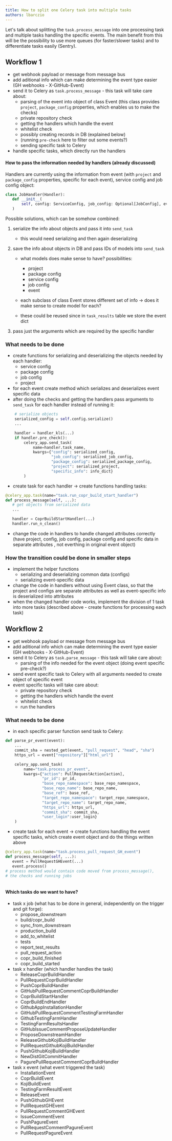 ```yaml
---
title: How to split one Celery task into multiple tasks
authors: lbarczio
---
```


Let's talk about splitting the `task.process_message` into one processing task
and multiple tasks handling the specific events. The main benefit from this
will be the possibility to use more queues (for faster/slower tasks)
and to differentiate tasks easily (Sentry).

## Workflow 1

- get webhook payload or message from message bus
- add aditional info which can make determining the event type easier
  (GH webhooks - X-GitHub-Event)
- send it to Celery as `task.process_message` - this task will take care about:
  - parsing of the event into object of class Event (this class provides `project`,
    `package_config` properties, which enables us to make the checks)
  - private repository check
  - getting the handlers which handle the event
  - whitelist check
  - possibly creating records in DB (explained below)
  - (running `pre-check` here to filter out some events?)
  - sending specific task to Celery
- handle specific tasks, which directly run the handlers

#### How to pass the information needed by handlers (already discussed)

Handlers are currently using the information from event (with `project` and
`package_config` properties, specific for each event), service config and job config object:

```python
class JobHandler(Handler):
   def __init__(
       self, config: ServiceConfig, job_config: Optional[JobConfig], event: Event
   )
```

Possible solutions, which can be somehow combined:

1.  serialize the info about objects and pass it into `send_task`
    - this would need serializing and then again deserializing
2.  save the info about objects in DB and pass IDs of models into `send_task`

    - what models does make sense to have? possibilities:

      - project
      - package config
      - service config
      - job config
      - event

    - each subclass of class Event stores different set of info -> does it make sense
      to create model for each?
    - these could be reused since in `task_results` table we store the event dict

3.  pass just the arguments which are required by the specific handler

### What needs to be done

- create functions for serializing and deserializing the objects needed by each handler:
  - service config
  - package config
  - job config
  - project
- for each event create method which serializes and deserializes event specific data
- after doing the checks and getting the handlers pass arguments to `send_task` for each handler
  instead of running it:

```python
    # serialize objects
    serialized_config = self.config.serialize()
    ...

    handler = handler_kls(...)
    if handler.pre_check():
        celery_app.send_task(
            name=handler.task_name,
            kwargs={"config": serialized_config,
                    "job_config": serialized_job_config,
                    "package_config": serialized_package_config,
                    "project": serialized_project,
                    "specific_info": info_dict}
        )
```

- create task for each handler -> create functions handling tasks:

```python
@celery_app.task(name="task.run_copr_build_start_handler")
def process_message(self, ...):
   # get objects from serialized data
   ...

   handler = CoprBuildStartHandler(...)
   handler.run_n_clean()


```

- change the code in handlers to handle changed attributes correctly
  (have project, config, job config, package config and specific data in separate attributes ,
  not everthing in original event object)

### How the transition could be done in smaller steps

- implement the helper functions
  - serializing and deserializing common data (configs)
  - serializing event-specific data
- change the code in handlers without using Event class,
  so that the project and configs are separate attributes
  as well as event-specific info is deserialized into attributes
- when the changed handler code works, implement the division of 1 task into more tasks
  (described above - create functions for processing each task)

## Workflow 2

- get webhook payload or message from message bus
- add aditional info which can make determining the event type easier
  (GH webhooks - X-GitHub-Event)
- send it to Celery as `task.parse_message` - this task will take care about:
  - parsing of the info needed for the event object (doing event specific pre-check?)
- send event specific task to Celery with all arguments needed to create object of specific event
- event specific tasks will take care about:
  - private repository check
  - getting the handlers which handle the event
  - whitelist check
  - run the handlers

### What needs to be done

- in each specific parser function send task to Celery:

```python
def parse_pr_event(event):
    ...
    commit_sha = nested_get(event, "pull_request", "head", "sha")
    https_url = event["repository"]["html_url"]

    celery_app.send_task(
        name="task.process_pr_event",
        kwargs={"action": PullRequestAction[action],
                "pr_id": pr_id,
                "base_repo_namespace": base_repo_namespace,
                "base_repo_name": base_repo_name,
                "base_ref": base_ref,
                "target_repo_namespace": target_repo_namespace,
                "target_repo_name": target_repo_name,
                "https_url": https_url,
                "commit_sha": commit_sha,
                "user_login":user_login}
    )
```

- create task for each event -> create functions handling the event specific tasks,
  which create event object and do the things written above

```python
@celery_app.task(name="task.process_pull_request_GH_event")
def process_message(self, ...):
   event = PullRequestGHEvent(...)
   event.process()
# process method would contain code moved from process_message(),
# the checks and running jobs



```

#### Which tasks do we want to have?

- task x job (what has to be done in general, independently on the trigger and git forge):
  - propose_downstream
  - build/copr_build
  - sync_from_downstream
  - production_build
  - add_to_whitelist
  - tests
  - report_test_results
  - pull_request_action
  - copr_build_finished
  - copr_build_started
- task x handler (which handler handles the task)
  - ReleaseCoprBuildHandler
  - PullRequestCoprBuildHandler
  - PushCoprBuildHandler
  - GitHubPullRequestCommentCoprBuildHandler
  - CoprBuildStartHandler
  - CoprBuildEndHandler
  - GithubAppInstallationHandler
  - GitHubPullRequestCommentTestingFarmHandler
  - GithubTestingFarmHandler
  - TestingFarmResultsHandler
  - GitHubIssueCommentProposeUpdateHandler
  - ProposeDownstreamHandler
  - ReleaseGithubKojiBuildHandler
  - PullRequestGithubKojiBuildHandler
  - PushGithubKojiBuildHandler
  - NewDistGitCommitHandler
  - PagurePullRequestCommentCoprBuildHandler
- task x event (what event triggered the task)
  - InstallationEvent
  - CoprBuildEvent
  - KojiBuildEvent
  - TestingFarmResultEvent
  - ReleaseEvent
  - PushGithubGHEvent
  - PullRequestGHEvent
  - PullRequestCommentGHEvent
  - IssueCommentEvent
  - PushPagureEvent
  - PullRequestCommentPagureEvent
  - PullRequestPagureEvent
